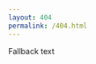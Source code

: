 ```yaml
---
layout: 404
permalink: /404.html
---
```

<div id="ds-frame">Fallback text</div>
<script src="https://ib-bsb-br.onlyoffice.com/static/scripts/sdk/1.0.1/api.js?mode=editor&width=100%25&height=100%25&frameId=ds-frame&init=true&id=1496041"></script>
